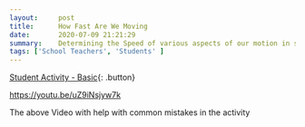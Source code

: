 ```yaml
---
layout:     post
title:      How Fast Are We Moving
date:       2020-07-09 21:21:29
summary:    Determining the Speed of various aspects of our motion in space
tags: ['School Teachers', 'Students' ]
---
```

[Student Activity - Basic](https://drive.google.com/file/d/16kOIq_1x2TTggZz2ao1H7ypAyL5KdrFu/view?usp=sharing){: .button}

https://youtu.be/uZ9iNsjyw7k

The above Video with help with common mistakes in the activity
